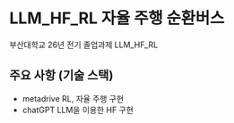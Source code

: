 # LLM_HF_RL 자율 주행 순환버스
부산대학교 26년 전기 졸업과제 LLM_HF_RL

## 주요 사항 (기술 스택)

- metadrive
  RL, 자율 주행 구현
- chatGPT
  LLM을 이용한 HF 구현
